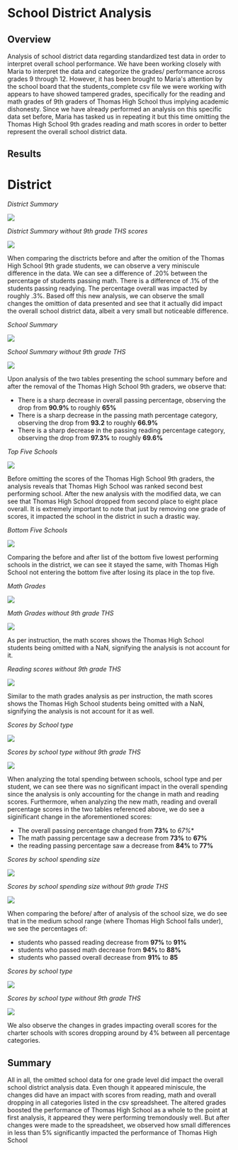 # School District Analysis

## Overview
Analysis of school district data regarding standardized test data in order to interpret overall school performance. We have been working closely with Maria to interpret the data and categorize the grades/ performance across grades 9 through 12. However, it has been brought to Maria's attention by the school board that the students_complete csv file we were working with appears to have showed tampered grades, specifically for the reading and math grades of 9th graders of Thomas High School thus implying academic dishonesty. Since we have already performed an analysis on this specific data set before, Maria has tasked us in repeating it but this time omitting the Thomas High School 9th grades reading and math scores in order to better represent the overall school district data.

## Results

# District
*District Summary*

![](Resources/District_Summary.PNG)

*District Summary without 9th grade THS scores*

![](Resources/District_Summary_minus_9th_grade_THS.PNG)

When comparing the disctricts before and after the omition of the Thomas High School 9th grade students, we can observe a very miniscule difference in the data. We can see a difference of .20% between the percentage of students passing math. There is a difference of .1% of the students passing readying. The percentage overall was impacted by roughly .3%. Based off this new analysis, we can observe the small changes the omittion of data presented and see that it actually did impact the overall school district data, albeit a very small but noticeable difference.

*School Summary*

![](Resources/School_Summary.PNG)

*School Summary without 9th grade THS*

![](Resources/School_Summary_without_THS.PNG)

Upon analysis of the two tables presenting the school summary before and after the removal of the Thomas High School 9th graders, we observe that:
- There is a sharp decrease in overall passing percentage, observing the drop from **90.9%** to roughly **65%**
- There is a sharp decrease in the passing math percentage category, observing the drop from **93.2** to roughly **66.9%**
- There is a sharp decrease in the passing reading percentage category, observing the drop from **97.3%** to roughly **69.6%**

*Top Five Schools*

![](Resources/Top_Five_Schools.PNG)

Before omitting the scores of the Thomas High School 9th graders, the analysis reveals that Thomas High School was ranked second best performing school. After the new analysis with the modified data, we can see that Thomas High School dropped from second place to eight place overall. It is extremely important to note that just by removing one grade of scores, it impacted the school in the district in such a drastic way.

*Bottom Five Schools*

![](Resources/Bottom_Schools.PNG)

Comparing the before and after list of the bottom five lowest performing schools in the district, we can see it stayed the same, with Thomas High School not entering the bottom five after losing its place in the top five.

*Math Grades*

![](Resources/Math_Grades.PNG)

*Math Grades without 9th grade THS*

![](Resources/Math_Grades_without_THS.PNG)

As per instruction, the math scores shows the Thomas High School students being omitted with a NaN, signifying the analysis is not account for it.

*Reading scores without 9th grade THS*

![](Resources/Reading_Scores_without_THS.PNG)

Similar to the math grades analysis as per instruction, the math scores shows the Thomas High School students being omitted with a NaN, signifying the analysis is not account for it as well.

*Scores by School type*

![](Resources/Scores_by_School_type.PNG)

*Scores by school type without 9th grade THS*

![](Resources/Scores_by_School_type_minus_9th_grade_THS.PNG)

When analyzing the total spending between schools, school type and per student, we can see there was no significant impact in the overall spending since the analysis is only accounting for the change in math and reading scores. Furthermore, when analyzing the new math, reading and overall percentage scores in the two tables referenced above, we do see a siginificant change in the aforementioned scores:
- The overall passing percentage changed from **73%** to *67%**
- The math passing percentage saw a decrease from **73%** to **67%**
- the reading passing percentage saw a decrease from **84%** to **77%**

*Scores by school spending size*

![](Resources/School_Spending_by_Size_overall.PNG)

*Scores by school spending size without 9th grade THS*

![](Resources/School_size_minus_9th_grade_THS.PNG)

When comparing the before/ after of analysis of the school size, we do see that in the medium school range (where Thomas High School falls under), we see the percentages of:
- students who passed reading decrease from **97%** to **91%**
- students who passed math decrease from **94%** to **88%**
- students who passed overall decrease from **91%** to **85**

*Scores by school type*

![](Resources/Scores_by_School_type.PNG)

*Scores by school type without 9th grade THS*

![](Resources/Scores_by_School_type_minus_9th_grade_THS.PNG)

We also observe the changes in grades impacting overall scores for the charter schools with scores dropping around by 4% between all percentage categories.

## Summary

All in all, the omitted school data for one grade level did impact the overall school district analysis data. Even though it appeared miniscule, the changes did have an impact with scores from reading, math and overall dropping in all categories listed in the csv spreadsheet. The altered grades boosted the performance of Thomas High School as a whole to the point at first analysis, it appeared they were performing tremondously well. But after changes were made to the spreadsheet, we observed how small differences in less than 5% significantly impacted the performance of Thomas High School
